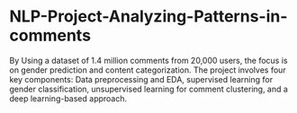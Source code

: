 # NLP-Project-Analyzing-Patterns-in-comments
By Using a dataset of 1.4 million comments from 20,000 users, the focus is on gender prediction and content
categorization. The project involves four key components: Data preprocessing and EDA, supervised learning for
gender classification, unsupervised learning for comment clustering, and a deep learning-based approach.
